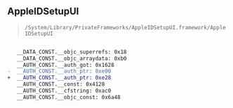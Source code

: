 ## AppleIDSetupUI

> `/System/Library/PrivateFrameworks/AppleIDSetupUI.framework/AppleIDSetupUI`

```diff

   __DATA_CONST.__objc_superrefs: 0x18
   __DATA_CONST.__objc_arraydata: 0xb0
   __AUTH_CONST.__auth_got: 0x1628
-  __AUTH_CONST.__auth_ptr: 0xe00
+  __AUTH_CONST.__auth_ptr: 0xe28
   __AUTH_CONST.__const: 0x4128
   __AUTH_CONST.__cfstring: 0xac0
   __AUTH_CONST.__objc_const: 0x6a48

```
